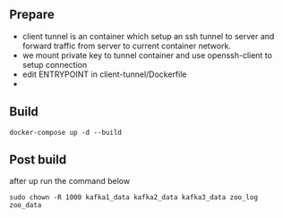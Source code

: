 ## Prepare
- client tunnel is an container which setup an ssh tunnel to server and forward traffic from server to current container network.
- we mount private key to tunnel container and use openssh-client to setup connection
- edit ENTRYPOINT in client-tunnel/Dockerfile 
-
## Build
```
docker-compose up -d --build
```

## Post build
after up run the command below
```
sudo chown -R 1000 kafka1_data kafka2_data kafka3_data zoo_log zoo_data
```
